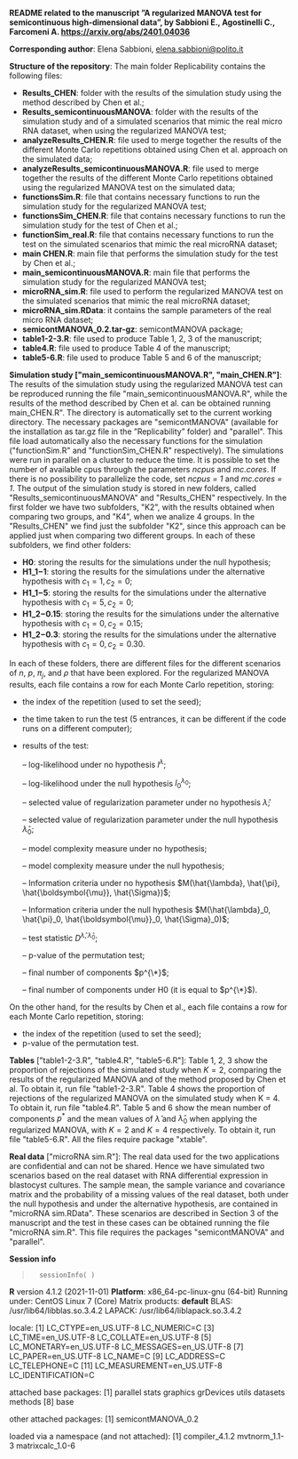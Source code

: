 **README related to the manuscript ”A regularized MANOVA test for 
semicontinuous high-dimensional data”, by Sabbioni E., Agostinelli C., Farcomeni A. https://arxiv.org/abs/2401.04036**


**Corresponding author**: Elena Sabbioni, elena.sabbioni@polito.it


**Structure of the repository**: The main folder Replicability contains the following files:
  - **Results_CHEN**: folder with the results of the simulation study using the method described by Chen et al.;
  - **Results_semicontinuousMANOVA**: folder with the results of the simulation study and of a simulated scenarios that mimic the real micro RNA dataset, when using the regularized MANOVA test;
  - **analyzeResults_CHEN.R**: file used to merge together the results of the different Monte Carlo repetitions obtained using Chen et al. approach on the simulated data;
  - **analyzeResults_semicontinuousMANOVA.R**: file used to merge together the results of the different Monte Carlo repetitions obtained using the regularized MANOVA test on the simulated data;
  - **functionsSim.R**: file that contains necessary functions to run the simulation study for the regularized MANOVA test;
  - **functionsSim_CHEN.R**: file that contains necessary functions to run the simulation study for the test of Chen et al.;
  - **functionSim_real.R**: file that contains necessary functions to run the test on the simulated scenarios that mimic the real microRNA dataset;
  - **main CHEN.R**: main file that performs the simulation study for the test by Chen et al.;
  - **main_semicontinuousMANOVA.R**: main file that performs the simulation study for the regularized MANOVA test;
  - **microRNA_sim.R**: file used to perform the regularized MANOVA test on the simulated scenarios that mimic the real microRNA dataset;
  - **microRNA_sim.RData**: it contains the sample parameters of the real micro RNA dataset;
  - **semicontMANOVA_0.2.tar-gz**: semicontMANOVA package;
  - **table1-2-3.R**: file used to produce Table 1, 2, 3 of the manuscript;
  - **table4.R**: file used to produce Table 4 of the manuscript;
  - **table5-6.R**: file used to produce Table 5 and 6 of the manuscript;

**Simulation study ["main_semicontinuousMANOVA.R", "main_CHEN.R"]**: The results of the simulation study using the regularized MANOVA test can be reproduced running the file "main_semicontinuousMANOVA.R", while the results of the method described by Chen et al. can be obtained running main_CHEN.R". The directory is automatically set to the current working directory. The necessary packages are "semicontMANOVA" (available for the installation as tar.gz file in the ”Replicability” folder) and "parallel". This file load automatically also the necessary functions for the simulation ("functionSim.R" and "functionSim_CHEN.R" respectively).
The simulations were run in parallel on a cluster to reduce the time. It is possible to set the number of available cpus through the parameters *ncpus* and *mc.cores*. If there is no possibility to parallelize the code, set *ncpus = 1* and *mc.cores = 1*.
The output of the simulation study is stored in new folders, called "Results_semicontinuousMANOVA" and "Results_CHEN" respectively. In the first folder we have two subfolders, "K2", with the results obtained when comparing two groups, and "K4", when we analize 4 groups. In the "Results_CHEN" we find just the subfolder "K2", since this approach can be applied just when comparing two different groups. In each of these subfolders, we find other folders:
  - **H0**: storing the results for the simulations under the null hypothesis;
  - **H1_1−1**: storing the results for the simulations under the alternative hypothesis with $c_1 = 1, c_2 = 0$;
  - **H1_1−5**: storing the results for the simulations under the alternative hypothesis with $c_1 = 5, c_2 = 0$;
  - **H1_2−0.15**: storing the results for the simulations under the alternative hypothesis with $c_1 = 0, c_2 = 0.15$;
  - **H1_2−0.3**: storing the results for the simulations under the alternative hypothesis with $c_1 = 0, c_2 = 0.30$.

In each of these folders, there are different files for the different scenarios of $n$, $p$, $\pi_j$, and $\rho$ that have been explored. For the regularized MANOVA results, each file contains a row for each Monte Carlo repetition, storing:

  - the index of the repetition (used to set the seed);
    
  - the time taken to run the test (5 entrances, it can be different if the code runs on a different computer);
    
  - results of the test:
    
    – log-likelihood under no hypothesis $l^\lambda$;
    
    – log-likelihood under the null hypothesis $l_0^{\lambda_0}$;
    
    – selected value of regularization parameter under no hypothesis $\hat{\lambda}$;
    
    – selected value of regularization parameter under the null hypothesis $\hat{\lambda}_0$;
    
    – model complexity measure under no hypothesis;
    
    – model complexity measure under the null hypothesis;
    
    – Information criteria under no hypothesis $M(\hat{\lambda}, \hat{\pi}, \hat{\boldsymbol{\mu}}, \hat{\Sigma})$;

    – Information criteria under the null hypothesis  $M(\hat{\lambda}_0, \hat{\pi}_0, \hat{\boldsymbol{\mu}}_0, \hat{\Sigma}_0)$;

    – test statistic $D^{\hat{\lambda}, \hat{\lambda}_0}$;

    – p-value of the permutation test;

    – final number of components $p^{\*}$;

    – final number of components under H0 (it is equal to $p^{\*}$).
    
On the other hand, for the results by Chen et al., each file contains a row for each Monte Carlo repetition, storing:

  - the index of the repetition (used to set the seed);
  - p-value of the permutation test.

      
**Tables** ["table1-2-3.R", "table4.R", "table5-6.R"]: Table 1, 2, 3 show the proportion of rejections of the simulated study when $K = 2$, comparing the results of the regularized MANOVA and of the method proposed by Chen et al. To obtain it, run file "table1-2-3.R". Table 4 shows
the proportion of rejections of the regularized MANOVA on the simulated study when K = 4. To obtain it, run file "table4.R". Table 5 and 6 show the mean number of components $p^*$ and the mean values of $\hat{\lambda}$ and  $\hat{\lambda}_0$ when applying the regularized MANOVA, with $K = 2$ and $K = 4$ respectively. To obtain it, run file "table5-6.R". All the files require package "xtable".

**Real data** ["microRNA sim.R"]: The real data used for the two applications are confidential and can not be shared. Hence we have simulated two scenarios based on the real dataset with RNA differential expression in blastocyst cultures. The sample mean, the sample variance and covariance matrix and the probability of a missing values of the real dataset, both under the null hypothesis and under the alternative hypothesis, are contained in "microRNA sim.RData". These scenarios
are described in Section 3 of the manuscript and the test in these cases can be obtained running the file "microRNA sim.R". This file requires the packages "semicontMANOVA" and "parallel".

**Session info**

>       sessionInfo( )
**R** version 4.1.2 (2021-11-01)
**Platform**: x86_64-pc-linux-gnu (64-bit)
Running under: CentOS Linux 7 (Core)
Matrix products: **default**
BLAS:     /usr/lib64/libblas.so.3.4.2
LAPACK:   /usr/lib64/liblapack.so.3.4.2

locale:
[1]   LC_CTYPE=en_US.UTF-8          LC_NUMERIC=C
[3]   LC_TIME=en_US.UTF-8           LC_COLLATE=en_US.UTF-8
[5]   LC_MONETARY=en_US.UTF-8       LC_MESSAGES=en_US.UTF-8
[7]   LC_PAPER=en_US.UTF-8          LC_NAME=C
[9]   LC_ADDRESS=C                  LC_TELEPHONE=C
[11]  LC_MEASUREMENT=en_US.UTF-8    LC_IDENTIFICATION=C

attached base packages:
[1] parallel    stats    graphics    grDevices    utils    datasets    methods
[8] base

other attached packages:
[1] semicontMANOVA_0.2

loaded via a namespace (and not attached):
[1] compiler_4.1.2    mvtnorm_1.1-3    matrixcalc_1.0-6
